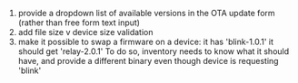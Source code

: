 
1. provide a dropdown list of available versions in the OTA update form (rather than free form text input)
3. add file size v device size validation
6. make it possible to swap a firmware on a device:
	it has 'blink-1.0.1'
	it should get 'relay-2.0.1'
	To do so, inventory needs to know what it should have, and provide a different binary
	even though device is requesting 'blink'

